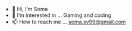 - 👋 Hi, I’m Soma
- 👀 I’m interested in ... Gaming and coding
- 📫 How to reach me ... soma.sv99@gmail.com

<!---
SomaS23/SomaS23 is a ✨ special ✨ repository because its `README.md` (this file) appears on your GitHub profile.
You can click the Preview link to take a look at your changes.
--->
